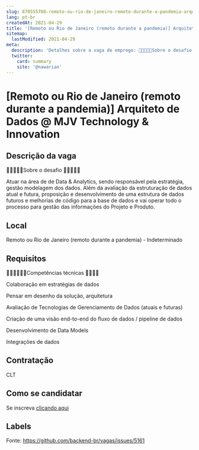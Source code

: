 ```yaml
---
slug: 870555788-remoto-ou-rio-de-janeiro-remoto-durante-a-pandemia-arquiteto-de-dados-at-mjv-technology-innovation
lang: pt-br
createdAt: 2021-04-29
title: '[Remoto ou Rio de Janeiro (remoto durante a pandemia)] Arquiteto de Dados @ MJV Technology & Innovation - Vaga de Emprego'
sitemap:
  lastModified: 2021-04-29
meta:
  description: 'Detalhes sobre a vaga de emprego: 👩‍💻👩🏾‍💻Sobre o desafio 👨🏾‍💻👨‍💻 Atuar na área de de Data & Analytics, sendo responsável pela estratégia, gestão modelagem dos dados. Além da avaliação da estruturação de dados atual e futura, proposição e desenvolvimento de uma estrutura de dados futuros e melhorias de código para a base de dados e vai operar todo o processo para gestão das informações do Projeto e Produto.'
  twitter:
    card: summary
    site: '@nawarian'
---
```


# [Remoto ou Rio de Janeiro (remoto durante a pandemia)] Arquiteto de Dados @ MJV Technology & Innovation

## Descrição da vaga

👩‍💻👩🏾‍💻Sobre o desafio 👨🏾‍💻👨‍💻

Atuar na área de de Data & Analytics, sendo responsável pela estratégia, gestão modelagem dos dados. Além da avaliação da estruturação de dados atual e futura, proposição e desenvolvimento de uma estrutura de dados futuros e melhorias de código para a base de dados e vai operar todo o processo para gestão das informações do Projeto e Produto.

## Local

Remoto ou Rio de Janeiro (remoto durante a pandemia) - Indeterminado

## Requisitos

👩🏾‍💻👨🏾‍💻Competências técnicas 👩‍💻👨‍💻

Colaboração em estratégias de dados

Pensar em desenho da solução, arquitetura

Avaliação de Tecnologias de Gerenciamento de Dados (atuais e futuras)

Criação de uma visão end-to-end do fluxo de dados / pipeline de dados

Desenvolvimento de Data Models

Integrações de dados

## Contratação

CLT

## Como se candidatar

Se inscreva [clicando aqui](https://www.pyjobs.com.br/job/2505)

## Labels



Fonte: https://github.com/backend-br/vagas/issues/5161
